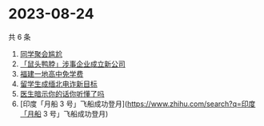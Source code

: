 # 2023-08-24

共 6 条

<!-- BEGIN -->
<!-- 最后更新时间 Thu Aug 24 2023 00:14:34 GMT+0800 (China Standard Time) -->

1. [同学聚会尴尬](https://www.zhihu.com/search?q=同学聚会尴尬)
1. [「鼠头鸭脖」涉事企业成立新公司](https://www.zhihu.com/search?q=「鼠头鸭脖」涉事企业成立新公司)
1. [福建一地高中免学费](https://www.zhihu.com/search?q=福建一地高中免学费)
1. [留学生成缅北电诈新目标](https://www.zhihu.com/search?q=留学生成缅北电诈新目标)
1. [医生暗示你的话你听懂了吗](https://www.zhihu.com/search?q=医生暗示你的话你听懂了吗)
1. [印度「月船 3 号」飞船成功登月](https://www.zhihu.com/search?q=印度「月船 3
   号」飞船成功登月)

<!-- END -->
